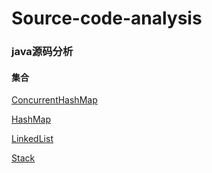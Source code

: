 # Source-code-analysis

### java源码分析
#### 集合
[ConcurrentHashMap](https://github.com/stalary/Source-code-analysis/blob/master/note/ConcurrentHashMap.md)

[HashMap](https://github.com/stalary/Source-code-analysis/blob/master/note/HashMap.md)

[LinkedList](https://github.com/stalary/Source-code-analysis/blob/master/note/LinkedList.md)

[Stack](https://github.com/stalary/Source-code-analysis/blob/master/note/Stack.md)
